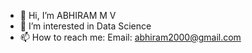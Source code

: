- 👋 Hi, I’m ABHIRAM M V
- 👀 I’m interested in Data Science
- 📫 How to reach me: Email: abhiram2000@gmail.com

<!---
ABHIRAM1234/ABHIRAM1234 is a ✨ special ✨ repository because its `README.md` (this file) appears on your GitHub profile.
You can click the Preview link to take a look at your changes.
--->
